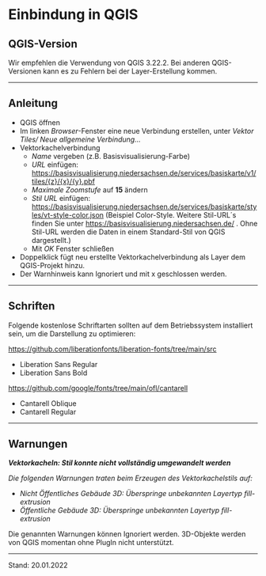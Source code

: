 # Einbindung in QGIS

## QGIS-Version
Wir empfehlen die Verwendung von QGIS 3.22.2.
Bei anderen QGIS-Versionen kann es zu Fehlern bei der Layer-Erstellung kommen.

***
## Anleitung

* QGIS öffnen
* Im linken *Browser*-Fenster eine neue Verbindung erstellen, unter *Vektor Tiles/ Neue allgemeine Verbindung...*
* Vektorkachelverbindung
  * *Name* vergeben (z.B. Basisvisualisierung-Farbe)
  * *URL* einfügen: https://basisvisualisierung.niedersachsen.de/services/basiskarte/v1/tiles/{z}/{x}/{y}.pbf
  * *Maximale Zoomstufe* auf **15** ändern
  * *Stil URL* einfügen: https://basisvisualisierung.niedersachsen.de/services/basiskarte/styles/vt-style-color.json
(Beispiel Color-Style. Weitere Stil-URL´s finden Sie unter https://basisvisualisierung.niedersachsen.de/ . Ohne Stil-URL werden die Daten in einem Standard-Stil von QGIS dargestellt.)
  * Mit *OK* Fenster schließen
* Doppelklick fügt neu erstellte Vektorkachelverbindung als Layer dem QGIS-Projekt hinzu.
* Der Warnhinweis kann Ignoriert und mit x geschlossen werden.

***
## Schriften
Folgende kostenlose Schriftarten sollten auf dem Betriebssystem installiert sein, um die Darstellung zu optimieren:

https://github.com/liberationfonts/liberation-fonts/tree/main/src
* Liberation Sans Regular
* Liberation Sans Bold

https://github.com/google/fonts/tree/main/ofl/cantarell
* Cantarell Oblique
* Cantarell Regular

***
## Warnungen

***Vektorkacheln: Stil konnte nicht vollständig umgewandelt werden***

*Die folgenden Warnungen traten beim Erzeugen des Vektorkachelstils auf:*

* *Nicht Öffentliches Gebäude 3D: Überspringe unbekannten Layertyp fill-extrusion*
* *Öffentliche Gebäude 3D: Überspringe unbekannten Layertyp fill-extrusion*

Die genannten Warnungen können Ignoriert werden. 3D-Objekte werden von QGIS momentan ohne PlugIn nicht unterstützt.

***
Stand: 20.01.2022